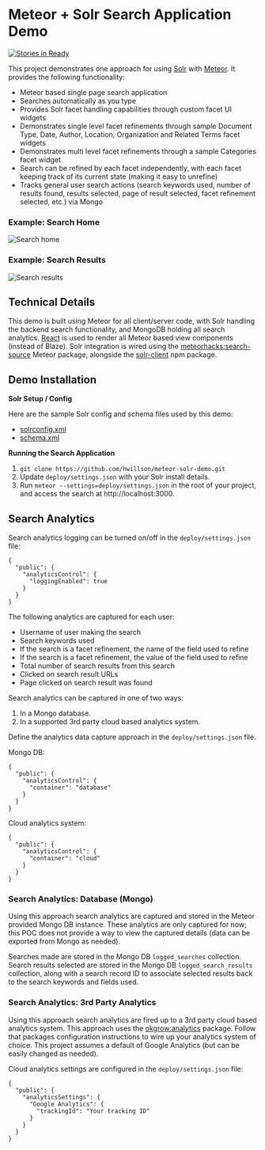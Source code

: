 # Meteor + Solr Search Application Demo

[![Stories in Ready](https://badge.waffle.io/hwillson/meteor-solr-demo.png?label=ready&title=Ready)](https://waffle.io/hwillson/meteor-solr-demo)

This project demonstrates one approach for using [Solr](http://lucene.apache.org/solr/) with [Meteor](https://meteor.com). It provides the following functionality:

- Meteor based single page search application
- Searches automatically as you type
- Provides Solr facet handling capabilities through custom facet UI widgets
- Demonstrates single level facet refinements through sample Document Type, Date,  Author, Location, Organization and Related Terms facet widgets
- Demonstrates multi level facet refinements through a sample Categories facet widget
- Search can be refined by each facet independently, with each facet keeping track of its current state (making it easy to unrefine)
- Tracks general user search actions (search keywords used, number of results found, results selected, page of result selected, facet refinement selected, etc.) via Mongo

### Example: Search Home
![Search home](https://raw.githubusercontent.com/hwillson/meteor-solr-demo/master/public/images/search_home_example.png "Search home")

### Example: Search Results
![Search results](https://raw.githubusercontent.com/hwillson/meteor-solr-demo/master/public/images/search_results_example.png "Search results")

## Technical Details

This demo is built using Meteor for all client/server code, with Solr handling the backend search functionality, and MongoDB holding all search analytics. [React](https://facebook.github.io/react/) is used to render all Meteor based view components (instead of Blaze). Solr integration is wired using the [meteorhacks:search-source](https://atmospherejs.com/meteorhacks/search-source) Meteor package, alongside the [solr-client](https://www.npmjs.com/package/solr-client) npm package.

## Demo Installation

**Solr Setup / Config**

Here are the sample Solr config and schema files used by this demo:

- [solrconfig.xml](https://raw.githubusercontent.com/hwillson/meteor-solr-demo/master/private/solr/config/solrconfig.xml)
- [schema.xml](https://raw.githubusercontent.com/hwillson/meteor-solr-demo/master/private/solr/config/schema.xml)

**Running the Search Application**

1. `git clone https://github.com/hwillson/meteor-solr-demo.git`
2. Update `deploy/settings.json` with your Solr install details.
3. Run `meteor --settings=deploy/settings.json` in the root of your project, and access the search at http://localhost:3000.

## Search Analytics

Search analytics logging can be turned on/off in the `deploy/settings.json` file:

    {
      "public": {
        "analyticsControl": {
          "loggingEnabled": true
        }
      }
    }

The following analytics are captured for each user:
- Username of user making the search
- Search keywords used
- If the search is a facet refinement, the name of the field used to refine
- If the search is a facet refinement, the value of the field used to refine
- Total number of search results from this search
- Clicked on search result URLs
- Page clicked on search result was found

Search analytics can be captured in one of two ways:
1. In a Mongo database.
2. In a supported 3rd party cloud based analytics system.

Define the analytics data capture approach in the `deploy/settings.json` file.

Mongo DB:

    {
      "public": {
        "analyticsControl": {
          "container": "database"
        }
      }
    }

Cloud analytics system:

    {
      "public": {
        "analyticsControl": {
          "container": "cloud"
        }
      }
    }

### Search Analytics: Database (Mongo)

Using this approach search analytics are captured and stored in the Meteor provided Mongo DB instance. These analytics are only captured for now; this POC does not provide a way to view the captured details (data can be exported from Mongo as needed).

Searches made are stored in the Mongo DB `logged_searches` collection. Search results selected are stored in the Mongo DB `logged_search_results` collection, along with a search record ID to associate selected results back to the search keywords and fields used.

### Search Analytics: 3rd Party Analytics

Using this approach search analytics are fired up to a 3rd party cloud based analytics system. This approach uses the [okgrow:analytics](https://atmospherejs.com/okgrow/analytics) package. Follow that packages configuration instructions to wire up your analytics system of choice. This project assumes a default of Google Analytics (but can be easily changed as needed).

Cloud analytics settings are configured in the `deploy/settings.json` file:

    {
      "public": {
        "analyticsSettings": {
          "Google Analytics": {
            "trackingId": "Your tracking ID"
          }
        }
      }
    }
